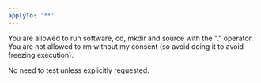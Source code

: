 ```yaml
---
applyTo: '**'
---
```

You are allowed to run software, cd, mkdir and source with the "." operator. You are not allowed to rm without my consent (so avoid doing it to avoid freezing execution).

No need to test unless explicitly requested.